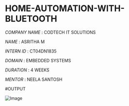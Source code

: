 # HOME-AUTOMATION-WITH-BLUETOOTH

*COMPANY NAME* : CODTECH IT SOLUTIONS

*NAME* : ASRITHA M

*INTERN ID* : CT04DN1835

*DOMAIN* : EMBEDDED SYSTEMS

*DURATION* : 4 WEEKS

*MENTOR* : NEELA SANTOSH

#OUTPUT

![Image](https://github.com/user-attachments/assets/0053942e-2af1-4093-93ac-0d3e139f0501)
